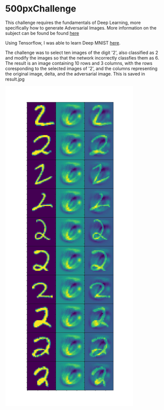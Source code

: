 # 500pxChallenge

This challenge requires the fundamentals of Deep Learning, more specifically how to generate Adversarial Images. More information on the subject can be found be found [here](http://karpathy.github.io/2015/03/30/breaking-convnets/)

Using Tensorflow, I was able to learn Deep MNIST 
[here](https://www.tensorflow.org/versions/r0.11/tutorials/mnist/pros/#deep-mnist-for-experts).

The challenge was to select ten images of the digit '2', also classified as 2 and modify the images so that the network incorrectly classfies them as 6. The result is an image containing 10 rows and 3 columns, with the rows coresponding to the selected images of '2', and the columns representing the original image, delta, and the adversarial image. This is saved in result.jpg

![alt result](https://github.com/dxy159/500pxChallenge/blob/master/result.jpg)


